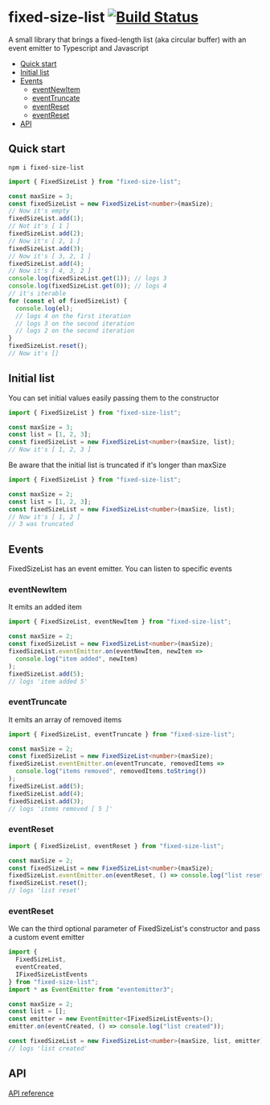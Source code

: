 # fixed-size-list [![Build Status](https://travis-ci.org/keenondrums/fixed-size-list.svg?branch=master)](https://travis-ci.org/keenondrums/fixed-size-list)

A small library that brings a fixed-length list (aka circular buffer) with an event emitter to Typescript and Javascript

<!-- START doctoc generated TOC please keep comment here to allow auto update -->
<!-- DON'T EDIT THIS SECTION, INSTEAD RE-RUN doctoc TO UPDATE -->

- [Quick start](#quick-start)
- [Initial list](#initial-list)
- [Events](#events)
  - [eventNewItem](#eventnewitem)
  - [eventTruncate](#eventtruncate)
  - [eventReset](#eventreset)
  - [eventReset](#eventreset-1)
- [API](#api)

<!-- END doctoc generated TOC please keep comment here to allow auto update -->

## Quick start

```
npm i fixed-size-list
```

```ts
import { FixedSizeList } from "fixed-size-list";

const maxSize = 3;
const fixedSizeList = new FixedSizeList<number>(maxSize);
// Now it's empty
fixedSizeList.add(1);
// Not it's [ 1 ]
fixedSizeList.add(2);
// Now it's [ 2, 1 ]
fixedSizeList.add(3);
// Now it's [ 3, 2, 1 ]
fixedSizeList.add(4);
// Now it's [ 4, 3, 2 ]
console.log(fixedSizeList.get(1)); // logs 3
console.log(fixedSizeList.get(0)); // logs 4
// it's iterable
for (const el of fixedSizeList) {
  console.log(el);
  // logs 4 on the first iteration
  // logs 3 on the second iteration
  // logs 2 on the second iteration
}
fixedSizeList.reset();
// Now it's []
```

## Initial list

You can set initial values easily passing them to the constructor

```ts
import { FixedSizeList } from "fixed-size-list";

const maxSize = 3;
const list = [1, 2, 3];
const fixedSizeList = new FixedSizeList<number>(maxSize, list);
// Now it's [ 1, 2, 3 ]
```

Be aware that the initial list is truncated if it's longer than maxSize

```ts
import { FixedSizeList } from "fixed-size-list";

const maxSize = 2;
const list = [1, 2, 3];
const fixedSizeList = new FixedSizeList<number>(maxSize, list);
// Now it's [ 1, 2 ]
// 3 was truncated
```

## Events

FixedSizeList has an event emitter. You can listen to specific events

### eventNewItem

It emits an added item

```ts
import { FixedSizeList, eventNewItem } from "fixed-size-list";

const maxSize = 2;
const fixedSizeList = new FixedSizeList<number>(maxSize);
fixedSizeList.eventEmitter.on(eventNewItem, newItem =>
  console.log("item added", newItem)
);
fixedSizeList.add(5);
// logs 'item added 5'
```

### eventTruncate

It emits an array of removed items

```ts
import { FixedSizeList, eventTruncate } from "fixed-size-list";

const maxSize = 2;
const fixedSizeList = new FixedSizeList<number>(maxSize);
fixedSizeList.eventEmitter.on(eventTruncate, removedItems =>
  console.log("items removed", removedItems.toString())
);
fixedSizeList.add(5);
fixedSizeList.add(4);
fixedSizeList.add(3);
// logs 'items removed [ 5 ]'
```

### eventReset

```ts
import { FixedSizeList, eventReset } from "fixed-size-list";

const maxSize = 2;
const fixedSizeList = new FixedSizeList<number>(maxSize);
fixedSizeList.eventEmitter.on(eventReset, () => console.log("list reset"));
fixedSizeList.reset();
// logs 'list reset'
```

### eventReset

We can the third optional parameter of FixedSizeList's constructor and pass a custom event emitter

```ts
import {
  FixedSizeList,
  eventCreated,
  IFixedSizeListEvents
} from "fixed-size-list";
import * as EventEmitter from "eventemitter3";

const maxSize = 2;
const list = [];
const emitter = new EventEmitter<IFixedSizeListEvents>();
emitter.on(eventCreated, () => console.log("list created"));

const fixedSizeList = new FixedSizeList<number>(maxSize, list, emitter);
// logs 'list created'
```

## API

[API reference](docs/api/README.md)

